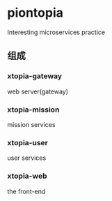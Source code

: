 # piontopia

Interesting microservices practice

## 组成

### xtopia-gateway

web server(gateway)

### xtopia-mission

mission services

### xtopia-user

user services

### xtopia-web

the front-end